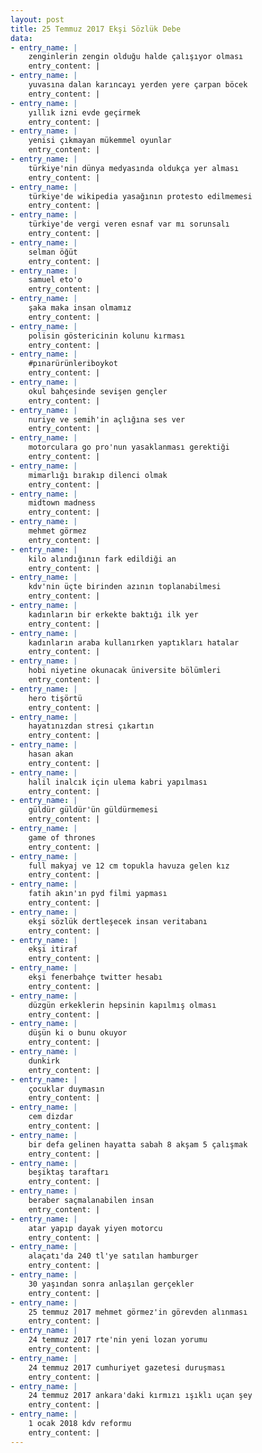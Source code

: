 ```yaml
---
layout: post
title: 25 Temmuz 2017 Ekşi Sözlük Debe
data:
- entry_name: |
    zenginlerin zengin olduğu halde çalışıyor olması
    entry_content: |
- entry_name: |
    yuvasına dalan karıncayı yerden yere çarpan böcek
    entry_content: |
- entry_name: |
    yıllık izni evde geçirmek
    entry_content: |
- entry_name: |
    yenisi çıkmayan mükemmel oyunlar
    entry_content: |
- entry_name: |
    türkiye'nin dünya medyasında oldukça yer alması
    entry_content: |
- entry_name: |
    türkiye'de wikipedia yasağının protesto edilmemesi
    entry_content: |
- entry_name: |
    türkiye'de vergi veren esnaf var mı sorunsalı
    entry_content: |
- entry_name: |
    selman öğüt
    entry_content: |
- entry_name: |
    samuel eto'o
    entry_content: |
- entry_name: |
    şaka maka insan olmamız
    entry_content: |
- entry_name: |
    polisin göstericinin kolunu kırması
    entry_content: |
- entry_name: |
    #pınarürünleriboykot
    entry_content: |
- entry_name: |
    okul bahçesinde sevişen gençler
    entry_content: |
- entry_name: |
    nuriye ve semih'in açlığına ses ver
    entry_content: |
- entry_name: |
    motorculara go pro'nun yasaklanması gerektiği
    entry_content: |
- entry_name: |
    mimarlığı bırakıp dilenci olmak
    entry_content: |
- entry_name: |
    midtown madness
    entry_content: |
- entry_name: |
    mehmet görmez
    entry_content: |
- entry_name: |
    kilo alındığının fark edildiği an
    entry_content: |
- entry_name: |
    kdv'nin üçte birinden azının toplanabilmesi
    entry_content: |
- entry_name: |
    kadınların bir erkekte baktığı ilk yer
    entry_content: |
- entry_name: |
    kadınların araba kullanırken yaptıkları hatalar
    entry_content: |
- entry_name: |
    hobi niyetine okunacak üniversite bölümleri
    entry_content: |
- entry_name: |
    hero tişörtü
    entry_content: |
- entry_name: |
    hayatınızdan stresi çıkartın
    entry_content: |
- entry_name: |
    hasan akan
    entry_content: |
- entry_name: |
    halil inalcık için ulema kabri yapılması
    entry_content: |
- entry_name: |
    güldür güldür'ün güldürmemesi
    entry_content: |
- entry_name: |
    game of thrones
    entry_content: |
- entry_name: |
    full makyaj ve 12 cm topukla havuza gelen kız
    entry_content: |
- entry_name: |
    fatih akın'ın pyd filmi yapması
    entry_content: |
- entry_name: |
    ekşi sözlük dertleşecek insan veritabanı
    entry_content: |
- entry_name: |
    ekşi itiraf
    entry_content: |
- entry_name: |
    ekşi fenerbahçe twitter hesabı
    entry_content: |
- entry_name: |
    düzgün erkeklerin hepsinin kapılmış olması
    entry_content: |
- entry_name: |
    düşün ki o bunu okuyor
    entry_content: |
- entry_name: |
    dunkirk
    entry_content: |
- entry_name: |
    çocuklar duymasın
    entry_content: |
- entry_name: |
    cem dizdar
    entry_content: |
- entry_name: |
    bir defa gelinen hayatta sabah 8 akşam 5 çalışmak
    entry_content: |
- entry_name: |
    beşiktaş taraftarı
    entry_content: |
- entry_name: |
    beraber saçmalanabilen insan
    entry_content: |
- entry_name: |
    atar yapıp dayak yiyen motorcu
    entry_content: |
- entry_name: |
    alaçatı'da 240 tl'ye satılan hamburger
    entry_content: |
- entry_name: |
    30 yaşından sonra anlaşılan gerçekler
    entry_content: |
- entry_name: |
    25 temmuz 2017 mehmet görmez'in görevden alınması
    entry_content: |
- entry_name: |
    24 temmuz 2017 rte'nin yeni lozan yorumu
    entry_content: |
- entry_name: |
    24 temmuz 2017 cumhuriyet gazetesi duruşması
    entry_content: |
- entry_name: |
    24 temmuz 2017 ankara'daki kırmızı ışıklı uçan şey
    entry_content: |
- entry_name: |
    1 ocak 2018 kdv reformu
    entry_content: |
---
```

